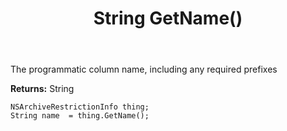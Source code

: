 ﻿---
uid: crmscript_ref_NSArchiveRestrictionInfo_GetName
title: String GetName()
intellisense: NSArchiveRestrictionInfo.GetName
keywords: NSArchiveRestrictionInfo, GetName
so.topic: reference
---

The programmatic column name, including any required prefixes

**Returns:** String


```crmscript
NSArchiveRestrictionInfo thing;
String name  = thing.GetName();
```


